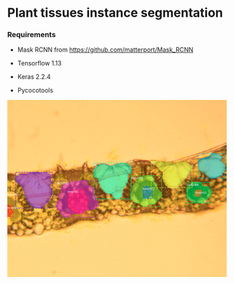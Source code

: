 # Plant tissues instance segmentation

### Requirements

 - Mask RCNN from https://github.com/matterport/Mask_RCNN

 - Tensorflow 1.13
 
 - Keras 2.2.4
 
 - Pycocotools


 <img style="float: center;" src="example.png">
 
 

 
